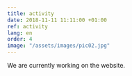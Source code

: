 ```yaml
---
title: activity
date: 2018-11-11 11:11:00 +01:00
ref: activity
lang: en
order: 4
image: "/assets/images/pic02.jpg"
---
```


We are currently working on the website.
